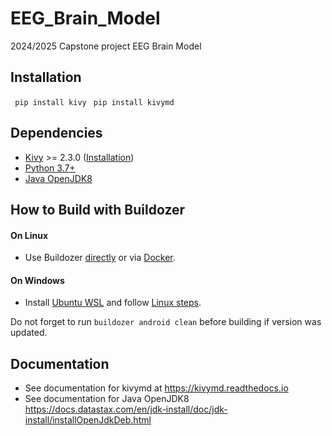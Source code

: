 # EEG_Brain_Model
2024/2025 Capstone project EEG Brain Model


## Installation
``` pip install kivy```
``` pip install kivymd```

## Dependencies
- [Kivy](https://github.com/kivy/kivy) >= 2.3.0 ([Installation](https://kivy.org/doc/stable/gettingstarted/installation.html))
- [Python 3.7+](https://www.python.org/)
- [Java OpenJDK8](https://www.openlogic.com/openjdk-downloads)

## How to Build with Buildozer

#### On Linux
- Use Buildozer [directly](https://github.com/kivy/buildozer#installing-buildozer-with-target-python-3-default) 
  or via [Docker](https://github.com/kivy/buildozer/blob/master/Dockerfile).

#### On Windows
- Install [Ubuntu WSL](https://ubuntu.com/wsl) and follow [Linux steps](#On-Linux).


Do not forget to run `buildozer android clean` before building if version was updated.

## Documentation
- See documentation for kivymd at https://kivymd.readthedocs.io
- See documentation for Java OpenJDK8 https://docs.datastax.com/en/jdk-install/doc/jdk-install/installOpenJdkDeb.html

